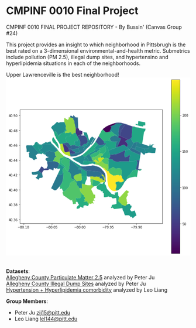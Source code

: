 # CMPINF 0010 Final Project
CMPINF 0010 FINAL PROJECT REPOSITORY - By Bussin' (Canvas Group #24)

This project provides an insight to which neighborhood in Pittsbrugh is the best rated on a 3-dimensional environmental-and-health metric. Submetrics include pollution (PM 2.5), illegal dump sites, and hypertensino and hyperlipidemia situations in each of the neighborhoods.

Upper Lawrenceville is the best neighborhood!
![](result.png)
<br><br>

**Datasets**:<br>
[Allegheny County Particulate Matter 2.5](https://data.wprdc.org/dataset/particulate-matter-2-5) analyzed by Peter Ju<br>
[Allegheny County Illegal Dump Sites](https://data.wprdc.org/dataset/allegheny-county-illegal-dump-sites) analyzed by Peter Ju<br>
[Hypertension + Hyperlipidemia comorbidity](https://data.wprdc.org/dataset/hypertension-hyperlipidemia-comorbidity) analyzed by Leo Liang<br>

**Group Members**:
  - Peter Ju [zij15@pitt.edu](zij15@pitt.edu) <br>
  - Leo Liang [lel144@pitt.edu](lel144@pitt.edu) <br>
